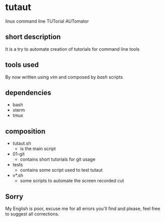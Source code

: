 # tutaut
linux command line TUTorial AUTomator

## short description
It is a try to automate creation of tutorials for command line tools

## tools used
By now written using *vim* and composed by *bash* scripts

## dependencies
* bash
* xterm
* tmux

## composition
* tutaut.sh
  * is the main script
* 01-git
  * contains short tutorials for git usage
* tests
  * contains some script used to test tutaut
* v*.sh
  * some scripts to automate the screen recorded cut


## Sorry
My English is poor, excuse me for all errors you'll find and please, feel free to suggest all corrections.
